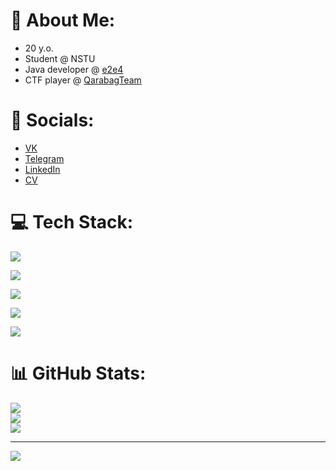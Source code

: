 # 🤖 About Me:
- 20 y.o.
- Student @ NSTU
- Java developer @ [e2e4](https://e2e4online.ru)
- CTF player @ [QarabagTeam](https://github.com/Qarabag-Team)

# 🪪 Socials:

- [VK](https://vk.com/s_pavlyuk03)
- [Telegram](https://t.me/s_pavlyuk1)
- [LinkedIn](https://www.linkedin.com/in/aleksandr-pavlyuk-649a2527a/)
- [CV](https://novosibirsk.hh.ru/resume_converter/%D0%9F%D0%B0%D0%B2%D0%BB%D1%8E%D0%BA%20%D0%90%D0%BB%D0%B5%D0%BA%D1%81%D0%B0%D0%BD%D0%B4%D1%80%20%D0%A1%D0%B5%D1%80%D0%B3%D0%B5%D0%B5%D0%B2%D0%B8%D1%87.pdf?hash=2cbb284dff09cce9370039ed1f4c53586d3849&type=pdf&hhtmSource=resume&hhtmFrom=resume_list)

# 💻 Tech Stack:
<p>
  <a href="https://skillicons.dev">
    <img src="https://skillicons.dev/icons?i=java,kotlin,py,cpp,cs,js,ts" />
  </a>
</p>
<p>
  <a href="https://skillicons.dev">
    <img src="https://skillicons.dev/icons?i=docker,graphql,gradle,maven,hibernate" />
  </a>
</p>
<p>
  <a href="https://skillicons.dev">
    <img src="https://skillicons.dev/icons?i=vim,idea,visualstudio,vscode" />
  </a>
</p>
<p>
  <a href="https://skillicons.dev">
    <img src="https://skillicons.dev/icons?i=spring,dotnet,flask,nodejs" />
  </a>
</p>
<p>
  <a href="https://skillicons.dev">
    <img src="https://skillicons.dev/icons?i=postgres,redis" />
  </a>
</p>

# 📊 GitHub Stats:
![](https://github-readme-stats.vercel.app/api?username=Alex-pvl&theme=dark&hide_border=false&include_all_commits=true&count_private=true)<br/>
![](https://github-readme-streak-stats.herokuapp.com/?user=Alex-pvl&theme=dark&hide_border=false)<br/>
![](https://github-readme-stats.vercel.app/api/top-langs/?username=Alex-pvl&theme=dark&hide_border=false&include_all_commits=true&count_private=true&layout=compact)

---
[![](https://visitcount.itsvg.in/api?id=Alex-pvl&icon=5&color=3)](https://visitcount.itsvg.in)

<!-- Proudly created with GPRM ( https://gprm.itsvg.in ) -->
